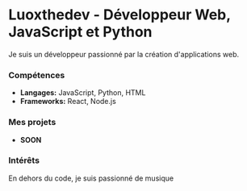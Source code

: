 # Luoxthedev - Développeur Web, JavaScript et Python

Je suis un développeur passionné par la création d'applications web.

### Compétences
* **Langages:** JavaScript, Python, HTML
* **Frameworks:** React, Node.js

### Mes projets
* **SOON**

### Intérêts
En dehors du code, je suis passionné de musique
